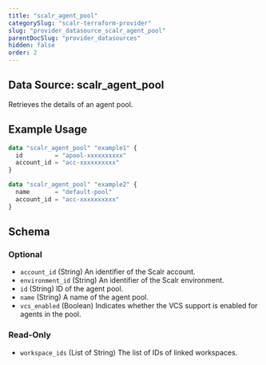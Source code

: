```yaml
---
title: "scalr_agent_pool"
categorySlug: "scalr-terraform-provider"
slug: "provider_datasource_scalr_agent_pool"
parentDocSlug: "provider_datasources"
hidden: false
order: 2
---
```

## Data Source: scalr_agent_pool

Retrieves the details of an agent pool.

## Example Usage

```terraform
data "scalr_agent_pool" "example1" {
  id         = "apool-xxxxxxxxxx"
  account_id = "acc-xxxxxxxxxx"
}

data "scalr_agent_pool" "example2" {
  name       = "default-pool"
  account_id = "acc-xxxxxxxxxx"
}
```

<!-- schema generated by tfplugindocs -->
## Schema

### Optional

- `account_id` (String) An identifier of the Scalr account.
- `environment_id` (String) An identifier of the Scalr environment.
- `id` (String) ID of the agent pool.
- `name` (String) A name of the agent pool.
- `vcs_enabled` (Boolean) Indicates whether the VCS support is enabled for agents in the pool.

### Read-Only

- `workspace_ids` (List of String) The list of IDs of linked workspaces.

